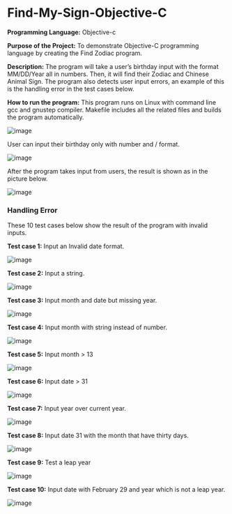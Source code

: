 # Find-My-Sign-Objective-C

**Programming Language:** Objective-c

**Purpose of the Project:** To demonstrate Objective-C programming language by creating the Find Zodiac program.

**Description:** The program will take a user’s birthday input with the format MM/DD/Year all in numbers. Then, it will
find their Zodiac and Chinese Animal Sign. The program also detects user input errors, an example of
this is the handling error in the test cases below.

**How to run the program:** This program runs on Linux with command line gcc and gnustep compiler. Makefile includes all the
related files and builds the program automatically. 

![image](https://user-images.githubusercontent.com/48922526/214121819-7de0e48e-90c4-4216-b6da-60962b010700.png)

User can input their birthday only with number and / format.

![image](https://user-images.githubusercontent.com/48922526/214121983-d8b10bbf-a6dc-455b-a6ab-ad597664b0bb.png)

After the program takes input from users, the result is shown as in the picture below.

![image](https://user-images.githubusercontent.com/48922526/214122165-d1cc7319-6f03-44f9-b5ab-1d88dd8c03f9.png)


### Handling Error
These 10 test cases below show the result of the program with invalid inputs.

**Test case 1:** Input an Invalid date format.

![image](https://user-images.githubusercontent.com/48922526/214123403-cb385980-d43f-445d-ba48-ce9ed14982ae.png)

**Test case 2:** Input a string.

![image](https://user-images.githubusercontent.com/48922526/214123471-97200103-4a3b-4898-8e19-e588cbf56991.png)

**Test case 3:** Input month and date but missing year.

![image](https://user-images.githubusercontent.com/48922526/214123571-6618fc9d-d960-44f6-8efd-7d2b2e5a7fdf.png)

**Test case 4:** Input month with string instead of number.

![image](https://user-images.githubusercontent.com/48922526/214123606-0befe03a-8da6-410b-bc67-6b81f252bbe9.png)

**Test case 5:** Input month > 13

![image](https://user-images.githubusercontent.com/48922526/214123645-06aad346-ed13-4aa8-be10-c2e64b1b84df.png)

**Test case 6:** Input date > 31

![image](https://user-images.githubusercontent.com/48922526/214123718-c138d513-eea4-43af-9f2c-d41f88b7a9f9.png)

**Test case 7:** Input year over current year.

![image](https://user-images.githubusercontent.com/48922526/214123774-59c2bc14-2ed7-43da-872e-8ec047c4f2e4.png)

**Test case 8:** Input date 31 with the month that have thirty days.

![image](https://user-images.githubusercontent.com/48922526/214123825-2e6c1792-4a90-4df5-9751-a40808e0f980.png)

**Test case 9:** Test a leap year

![image](https://user-images.githubusercontent.com/48922526/214123903-5fbd4e7d-bc60-4338-a86f-7fbdc64e013c.png)

**Test case 10:** Input date with February 29 and year which is not a leap year.

![image](https://user-images.githubusercontent.com/48922526/214123947-103d75b0-543e-4949-bc19-bc960c7b2576.png)
